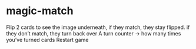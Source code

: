 # magic-match

Flip 2 cards to see the image underneath, if they match, they stay flipped. if they don’t match, they turn back over
A turn counter -> how many times you’ve turned cards
Restart game

